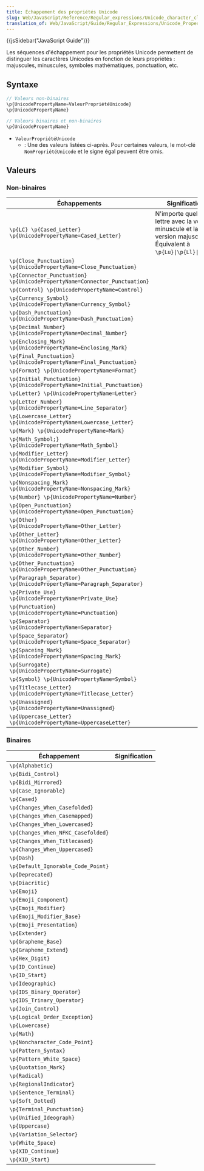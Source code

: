```yaml
---
title: Échappement des propriétés Unicode
slug: Web/JavaScript/Reference/Regular_expressions/Unicode_character_class_escape
translation_of: Web/JavaScript/Guide/Regular_Expressions/Unicode_Property_Escapes
---
```


{{jsSidebar("JavaScript Guide")}}

Les séquences d'échappement pour les propriétés Unicode permettent de distinguer les caractères Unicodes en fonction de leurs propriétés : majuscules, minuscules, symboles mathématiques, ponctuation, etc.

## Syntaxe

```js
// Valeurs non-binaires
\p{UnicodePropertyName=ValeurPropriétéUnicode}
\p{UnicodePropertyName}

// Valeurs binaires et non-binaires
\p{UnicodePropertyName}
```

- `ValeurPropriétéUnicode`
  - : Une des valeurs listées ci-après. Pour certaines valeurs, le mot-clé `NomPropriétéUnicode` et le signe égal peuvent être omis.

## Valeurs

### Non-binaires

| Échappements                                                              | Signification                                                                                                    |
| ------------------------------------------------------------------------- | ---------------------------------------------------------------------------------------------------------------- |
| `\p{LC} \p{Cased_Letter} \p{UnicodePropertyName=Cased_Letter}`            | N'importe quelle lettre avec la version minuscule et la version majuscule. Équivalent à `\p{Lu}\|\p{Ll}\|p{Lt}`. |
| `\p{Close_Punctuation} \p{UnicodePropertyName=Close_Punctuation}`         |                                                                                                                  |
| `\p{Connector_Punctuation} \p{UnicodePropertyName=Connector_Punctuation}` |                                                                                                                  |
| `\p{Control} \p{UnicodePropertyName=Control}`                             |                                                                                                                  |
| `\p{Currency_Symbol} \p{UnicodePropertyName=Currency_Symbol}`             |                                                                                                                  |
| `\p{Dash_Punctuation} \p{UnicodePropertyName=Dash_Punctuation}`           |                                                                                                                  |
| `\p{Decimal_Number} \p{UnicodePropertyName=Decimal_Number}`               |                                                                                                                  |
| `\p{Enclosing_Mark} \p{UnicodePropertyName=Enclosing_Mark}`               |                                                                                                                  |
| `\p{Final_Punctuation} \p{UnicodePropertyName=Final_Punctuation}`         |                                                                                                                  |
| `\p{Format} \p{UnicodePropertyName=Format}`                               |                                                                                                                  |
| `\p{Initial_Punctuation} \p{UnicodePropertyName=Initial_Punctuation}`     |                                                                                                                  |
| `\p{Letter} \p{UnicodePropertyName=Letter}`                               |                                                                                                                  |
| `\p{Letter_Number} \p{UnicodePropertyName=Line_Separator}`                |                                                                                                                  |
| `\p{Lowercase_Letter} \p{UnicodePropertyName=Lowercase_Letter}`           |                                                                                                                  |
| `\p{Mark} \p{UnicodePropertyName=Mark}`                                   |                                                                                                                  |
| `\p{Math_Symbol;} \p{UnicodePropertyName=Math_Symbol}`                    |                                                                                                                  |
| `\p{Modifier_Letter} \p{UnicodePropertyName=Modifier_Letter}`             |                                                                                                                  |
| `\p{Modifier_Symbol} \p{UnicodePropertyName=Modifier_Symbol}`             |                                                                                                                  |
| `\p{Nonspacing_Mark} \p{UnicodePropertyName=Nonspacing_Mark}`             |                                                                                                                  |
| `\p{Number} \p{UnicodePropertyName=Number}`                               |                                                                                                                  |
| `\p{Open_Punctuation} \p{UnicodePropertyName=Open_Punctuation}`           |                                                                                                                  |
| `\p{Other} \p{UnicodePropertyName=Other_Letter}`                          |                                                                                                                  |
| `\p{Other_Letter} \p{UnicodePropertyName=Other_Letter}`                   |                                                                                                                  |
| `\p{Other_Number} \p{UnicodePropertyName=Other_Number}`                   |                                                                                                                  |
| `\p{Other_Punctuation} \p{UnicodePropertyName=Other_Punctuation}`         |                                                                                                                  |
| `\p{Paragraph_Separator} \p{UnicodePropertyName=Paragraph_Separator}`     |                                                                                                                  |
| `\p{Private_Use} \p{UnicodePropertyName=Private_Use}`                     |                                                                                                                  |
| `\p{Punctuation} \p{UnicodePropertyName=Punctuation}`                     |                                                                                                                  |
| `\p{Separator} \p{UnicodePropertyName=Separator}`                         |                                                                                                                  |
| `\p{Space_Separator} \p{UnicodePropertyName=Space_Separator}`             |                                                                                                                  |
| `\p{Spaceing_Mark} \p{UnicodePropertyName=Spacing_Mark}`                  |                                                                                                                  |
| `\p{Surrogate} \p{UnicodePropertyName=Surrogate}`                         |                                                                                                                  |
| `\p{Symbol} \p{UnicodePropertyName=Symbol}`                               |                                                                                                                  |
| `\p{Titlecase_Letter} \p{UnicodePropertyName=Titlecase_Letter}`           |                                                                                                                  |
| `\p{Unassigned} \p{UnicodePropertyName=Unassigned}`                       |                                                                                                                  |
| `\p{Uppercase_Letter} \p{UnicodePropertyName=UppercaseLetter}`            |                                                                                                                  |

### Binaires

| Échappement                        | Signification |
| ---------------------------------- | ------------- |
| `\p{Alphabetic}`                   |               |
| `\p{Bidi_Control}`                 |               |
| `\p{Bidi_Mirrored}`                |               |
| `\p{Case_Ignorable}`               |               |
| `\p{Cased}`                        |               |
| `\p{Changes_When_Casefolded}`      |               |
| `\p{Changes_When_Casemapped}`      |               |
| `\p{Changes_When_Lowercased}`      |               |
| `\p{Changes_When_NFKC_Casefolded}` |               |
| `\p{Changes_When_Titlecased}`      |               |
| `\p{Changes_When_Uppercased}`      |               |
| `\p{Dash}`                         |               |
| `\p{Default_Ignorable_Code_Point}` |               |
| `\p{Deprecated}`                   |               |
| `\p{Diacritic}`                    |               |
| `\p{Emoji}`                        |               |
| `\p{Emoji_Component}`              |               |
| `\p{Emoji_Modifier}`               |               |
| `\p{Emoji_Modifier_Base}`          |               |
| `\p{Emoji_Presentation}`           |               |
| `\p{Extender}`                     |               |
| `\p{Grapheme_Base}`                |               |
| `\p{Grapheme_Extend}`              |               |
| `\p{Hex_Digit}`                    |               |
| `\p{ID_Continue}`                  |               |
| `\p{ID_Start}`                     |               |
| `\p{Ideographic}`                  |               |
| `\p{IDS_Binary_Operator}`          |               |
| `\p{IDS_Trinary_Operator}`         |               |
| `\p{Join_Control}`                 |               |
| `\p{Logical_Order_Exception}`      |               |
| `\p{Lowercase}`                    |               |
| `\p{Math}`                         |               |
| `\p{Noncharacter_Code_Point}`      |               |
| `\p{Pattern_Syntax}`               |               |
| `\p{Pattern_White_Space}`          |               |
| `\p{Quotation_Mark}`               |               |
| `\p{Radical}`                      |               |
| `\p{RegionalIndicator}`            |               |
| `\p{Sentence_Terminal}`            |               |
| `\p{Soft_Dotted}`                  |               |
| `\p{Terminal_Punctuation}`         |               |
| `\p{Unified_Ideograph}`            |               |
| `\p{Uppercase}`                    |               |
| `\p{Variation_Selector}`           |               |
| `\p{White_Space}`                  |               |
| `\p{XID_Continue}`                 |               |
| `\p{XID_Start}`                    |               |
